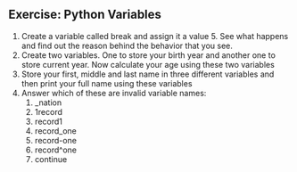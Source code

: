 Exercise: Python Variables
--------------------------
1. Create a variable called break and assign it a value 5. See what happens and find out the reason behind the behavior that you see.
2. Create two variables. One to store your birth year and another one to store current year. Now calculate your age using these two variables
3. Store your first, middle and last name in three different variables and then print your full name using these variables
4. Answer which of these are invalid variable names: 
   1. _nation 
   2. 1record 
   3. record1 
   4. record_one 
   5. record-one 
   6. record^one 
   7. continue